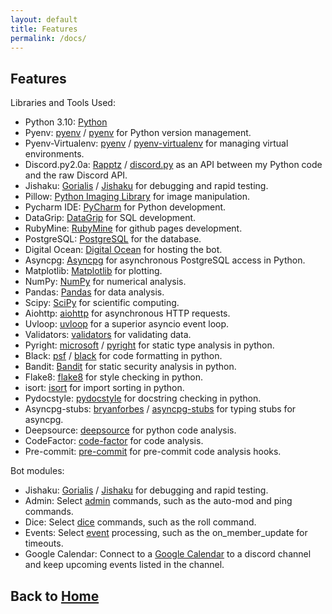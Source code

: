 ```yaml
---
layout: default
title: Features
permalink: /docs/
---
```


## Features

Libraries and Tools Used:

 - Python 3.10: [Python](https://www.python.org/)
 - Pyenv: [pyenv](https://github.com/pyenv) / [pyenv](https://github.com/pyenv/pyenv) for Python version management.
 - Pyenv-Virtualenv: [pyenv](https://github.com/pyenv) / [pyenv-virtualenv](https://github.com/pyenv/pyenv-virtualenv) for managing virtual environments.
 - Discord.py2.0a: [Rapptz](https://github.com/Rapptz/) / [discord.py](https://github.com/Rapptz/discord.py) as an API between my Python code and the raw Discord API.
 - Jishaku: [Gorialis](https://github.com/Gorialis) / [Jishaku](https://github.com/Gorialis/Jishaku) for debugging and rapid testing.
 - Pillow: [Python Imaging Library](https://pillow.readthedocs.io/en/stable/) for image manipulation.
 - Pycharm IDE: [PyCharm](https://www.jetbrains.com/pycharm/) for Python development.
 - DataGrip: [DataGrip](https://www.jetbrains.com/datagrip/) for SQL development.
 - RubyMine: [RubyMine](https://www.jetbrains.com/ruby/) for github pages development.
 - PostgreSQL: [PostgreSQL](https://www.postgresql.org/) for the database.
 - Digital Ocean: [Digital Ocean](https://www.digitalocean.com/) for hosting the bot.
 - Asyncpg: [Asyncpg](https://magicstack.github.io/asyncpg/current/) for asynchronous PostgreSQL access in Python.
 - Matplotlib: [Matplotlib](https://matplotlib.org/) for plotting.
 - NumPy: [NumPy](https://numpy.org/) for numerical analysis.
 - Pandas: [Pandas](https://pandas.pydata.org/) for data analysis.
 - Scipy: [SciPy](https://www.scipy.org/) for scientific computing.
 - Aiohttp: [aiohttp](https://aiohttp.readthedocs.io/en/stable/) for asynchronous HTTP requests.
 - Uvloop: [uvloop](https://uvloop.readthedocs.io/) for a superior asyncio event loop.
 - Validators: [validators](https://validators.readthedocs.io/en/latest/) for validating data.
 - Pyright: [microsoft](https://github.com/Microsoft) / [pyright](https://github.com/Microsoft/pyright) for static type analysis in python.
 - Black: [psf](https://github.com/psf) / [black](https://github.com/psf/black) for code formatting in python.
 - Bandit: [Bandit](https://bandit.readthedocs.io/en/latest/) for static security analysis in python.
 - Flake8: [flake8](https://flake8.pycqa.org/) for style checking in python.
 - isort: [isort](https://pycqa.github.io/isort/) for import sorting in python.
 - Pydocstyle: [pydocstyle](https://pydocstyle.readthedocs.io/en/latest/) for docstring checking in python.
 - Asyncpg-stubs: [bryanforbes](https://github.com/bryanforbes) / [asyncpg-stubs](https://github.com/bryanforbes/asyncpg-stubs) for typing stubs for asyncpg.
 - Deepsource: [deepsource](https://deepsource.io/) for python code analysis.
 - CodeFactor: [code-factor](https://code-factor.com/) for code analysis.
 - Pre-commit: [pre-commit](https://pre-commit.com/) for pre-commit code analysis hooks.

Bot modules:

 - Jishaku: [Gorialis](https://github.com/Gorialis) / [Jishaku](https://github.com/Gorialis/Jishaku) for debugging and rapid testing.
 - Admin: Select [admin](./admin) commands, such as the auto-mod and ping commands.
 - Dice: Select [dice](./dice) commands, such as the roll command.
 - Events: Select [event](./events) processing, such as the on_member_update for timeouts.
 - Google Calendar: Connect to a [Google Calendar](./cal) to a discord channel and keep upcoming events listed in the channel.

## Back to [Home](../)
